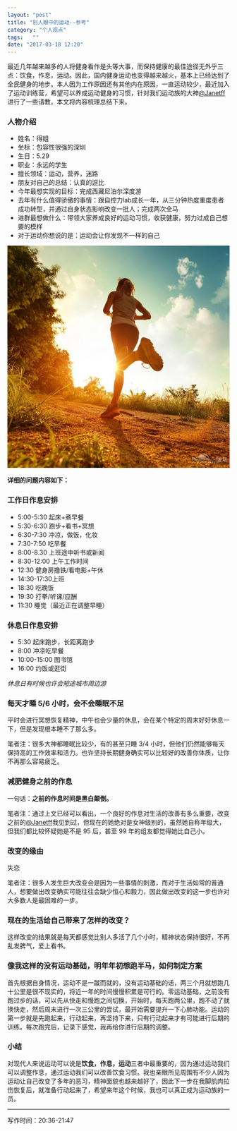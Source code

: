 ```yaml
---
layout: "post"
title: "别人眼中的运动--参考"
category: "个人观点"
tags:   ""
date: "2017-03-18 12:20"
---
```


最近几年越来越多的人将健身看作是头等大事，而保持健康的最佳途径无外乎三点：饮食，作息，运动。因此，国内健身运动也变得越来越火，基本上已经达到了全民健身的地步。本人因为工作原因还有其他内在原因，一直运动较少，最近加入了运动训练营，希望可以养成运动健身的习惯，针对我们运动族的大神[@Janetff](http://www.jianshu.com/u/cbece912d4e9)进行了一些请教，本文将内容梳理总结下来。

### 人物介绍

- 姓名：得姐
- 坐标：包容性很强的深圳
- 生日：5.29
- 职业：永远的学生
- 擅长领域：运动，营养，迷路
- 朋友对自己的总结：认真的逗比
- 今年最想实现的目标：完成西藏尼泊尔深度游
- 去年有什么值得骄傲的事情：跟自控力lab成长一年，从三分钟热度重度患者成功转型，并通过自身状态影响改变一批人；完成两次全马
- 进群最想做什么：带领大家养成良好的运动习惯，收获健康，努力过成自己想要的模样
- 对于运动你想说的是：运动会让你发现不一样的自己

![](https://raw.githubusercontent.com/noparkinghere/noparkinghere.github.io/master/img/2017-03-18-别人眼中的运动-参考/1.jpg)

<!-- more -->

**详细的问题内容如下：**

### 工作日作息安排

- 5:00-5:30 起床+煮早餐
- 5:30-6:30 跑步+看书+冥想
- 6:30-7:30 冲凉，做饭，化妆
- 7:30-7:50 吃早餐
- 8:00-8.30 上班途中听书或新闻
- 8:30-12:00 上午工作时间
- 12:30 健身房撸铁/看电影+午休
- 14:30-17:30上班
- 18:30 吃晚饭
- 19:30 打拳/听课/应酬
- 11:30 睡觉（最近正在调整早睡）

### 休息日作息安排
- 5:30 起床跑步，长距离跑步
- 8:00 冲凉吃早餐
- 10:00-15:00 图书馆
- 16:00 约饭或逛街

*休息日有时候也许会短途城市周边游*

### 每天才睡 5/6 小时，会不会睡眠不足

平时会进行冥想恢复精神，中午也会少量的休息，会在某个特定的周末好好休息一下，但是发现根本睡不了那么多。

笔者注：很多大神都睡眠比较少，有的甚至只睡 3/4 小时，但他们仍然能够每天保持高的工作效率和活力。也许坚持长期健身确实可以比较好的改善你体质，让你不再那么容易疲乏。

### 减肥健身之前的作息

一句话：**之前的作息时间是黑白颠倒。**

笔者注：通过上文已经可以看出，一个良好的作息对生活的改善有多么重要，改变之前的[@Janetff](http://www.jianshu.com/u/cbece912d4e9)我见到过，但现在的她绝对是女神级别的，虽然她自称年级大，但我们都比较怀疑她是不是 95 后，甚至 99 年的组友都觉得她比自己小。

### 改变的缘由

失恋

笔者注：很多人发生巨大改变会是因为一些事情的刺激，而对于生活如常的普通人，想要做出改变确实可能往往会缺少恒心和毅力，因此做出改变的这一步也许对大多数人是最困难的一步。

### 现在的生活给自己带来了怎样的改变？

这样改变的结果就是每天都感觉比别人多活了几个小时，精神状态保持很好，不再乱发脾气，爱上看书。

### 像我这样的没有运动基础，明年年初想跑半马，如何制定方案

首先根据自身情况，运动不是一蹴而就的，没有运动基础的话，两三个月就想跑几十公里是很不现实的，将近一年的时间慢慢积累是可行的。零运动基础，之前没有跑过步的话，可以先从快走和慢跑之间切换，开始时，每天跑两公里，跑不动了就换快走，然后周末进行一次三公里的尝试，最开始需要提升一下心肺功能。运动的第一步就是先跑起来，行动起来，再坚持下来，只有行动起来才有可能进行后期的训练。每次跑完后，记录下感觉，我再给你进行后期的调整。

### 小结

对现代人来说运动可以说是**饮食，作息，运动**三者中最重要的，因为通过运动我们可以调整作息，通过运动我们可以改善饮食习惯。我也亲眼所见周围有不少人因为运动让自己改变了多年的恶习，精神面貌也越来越好了，因此下一步在我脚肌肉拉伤恢复后，就准备行动起来了，希望来年这个时候，我也可以真正成为运动族的一员。

***

写作时间：20:36-21:47
